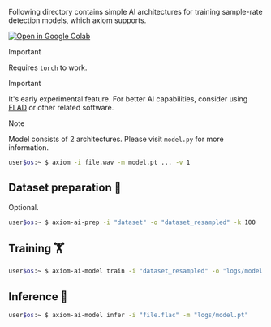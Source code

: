 Following directory contains simple AI architectures for training sample-rate detection models, which axiom supports.

<a href="https://colab.research.google.com/github/kubinka0505/axiom/blob/master/Files/src/ai/AI.ipynb"><img src="https://shields.io/badge/Colab-Open-F9AB00?&logoColor=F9AB00&style=for-the-badge&logo=Google-Colab" alt="Open in Google Colab"></a>

> [!IMPORTANT]
> Requires [`torch`](pypi.org/project/torch) to work.

> [!IMPORTANT]
> It's early experimental feature. For better AI capabilities, consider using [FLAD](https://github.com/Sg4Dylan/FLAD) or other related software.

> [!NOTE]
> Model consists of 2 architectures. Please visit `model.py` for more information.

```bash
user$os:~ $ axiom -i file.wav -m model.pt ... -v 1
```

## Dataset preparation 📝
Optional.

```bash
user$os:~ $ axiom-ai-prep -i "dataset" -o "dataset_resampled" -k 100
```

## Training 🏋️
```bash
user$os:~ $ axiom-ai-model train -i "dataset_resampled" -o "logs/model.pt" -e 100 -a 2
```

## Inference 🧠
```bash
user$os:~ $ axiom-ai-model infer -i "file.flac" -m "logs/model.pt"
```